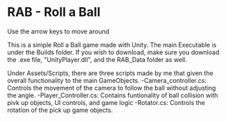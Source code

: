 # RAB - Roll a Ball
Use the arrow keys to move around

This is a simple Roll a Ball game made with Unity. The main Executable is under the Builds folder. If you wish to download, 
make sure you download the .exe file, "UnityPlayer.dll", and the RAB_Data folder as well.

Under Assets/Scripts, there are three scripts made by me that given the overall functionality to the main GameObjects.
  -Camera_controller.cs: Controls the movement of the camera to follow the ball without adjusting the angle.
  -Player_Controller.cs: Contains  funtionality of ball collision with pivk up objects, UI controls, and game logic
  -Rotator.cs: Controls the rotation of the pick up game objects.
  
